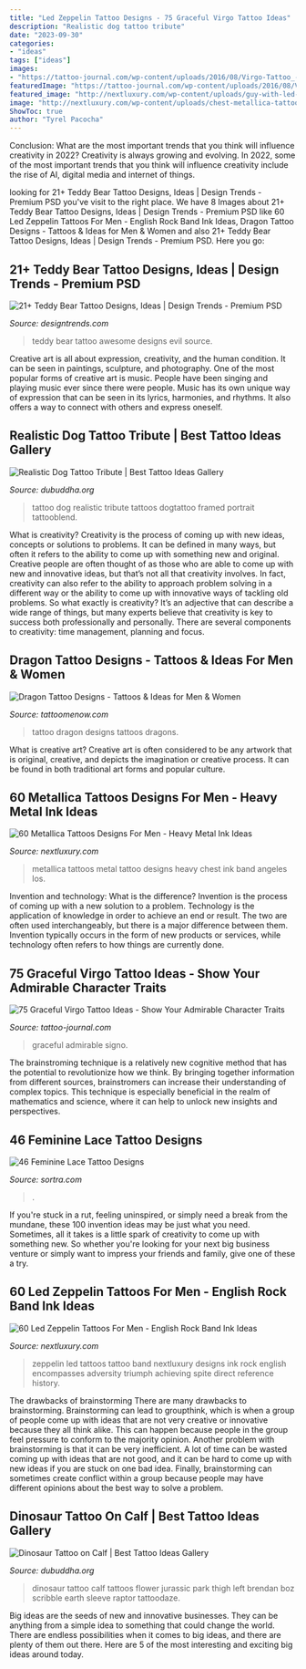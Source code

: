 ```yaml
---
title: "Led Zeppelin Tattoo Designs - 75 Graceful Virgo Tattoo Ideas"
description: "Realistic dog tattoo tribute"
date: "2023-09-30"
categories:
- "ideas"
tags: ["ideas"]
images:
- "https://tattoo-journal.com/wp-content/uploads/2016/08/Virgo-Tattoo_-8-650x650.jpg"
featuredImage: "https://tattoo-journal.com/wp-content/uploads/2016/08/Virgo-Tattoo_-8-650x650.jpg"
featured_image: "http://nextluxury.com/wp-content/uploads/guy-with-led-zeppelin-tattoo-design.jpg"
image: "http://nextluxury.com/wp-content/uploads/chest-metallica-tattoos-guys.jpg"
ShowToc: true
author: "Tyrel Pacocha"
---
```



Conclusion: What are the most important trends that you think will influence creativity in 2022?
Creativity is always growing and evolving. In 2022, some of the most important trends that you think will influence creativity include the rise of AI, digital media and internet of things.

	

		
looking for 21+ Teddy Bear Tattoo Designs, Ideas | Design Trends - Premium PSD you've visit to the right place. We have 8 Images about 21+ Teddy Bear Tattoo Designs, Ideas | Design Trends - Premium PSD like 60 Led Zeppelin Tattoos For Men - English Rock Band Ink Ideas, Dragon Tattoo Designs - Tattoos &amp; Ideas for Men &amp; Women and also 21+ Teddy Bear Tattoo Designs, Ideas | Design Trends - Premium PSD. Here you go:
		
    
## 21+ Teddy Bear Tattoo Designs, Ideas | Design Trends - Premium PSD

<img loading=lazy src="https://images.designtrends.com/wp-content/uploads/2016/03/08112625/Awesome-Tattoo-of-Teddy-Bear.jpg" onerror="this.onerror=null;this.src='https://tse2.mm.bing.net/th?id=OIP.2HDkTbNwuelVJSYdKJLc5wHaHa&amp;pid=15.1';" alt="21+ Teddy Bear Tattoo Designs, Ideas | Design Trends - Premium PSD">

_Source: designtrends.com_

>teddy bear tattoo awesome designs evil source. 

	

Creative art is all about expression, creativity, and the human condition. It can be seen in paintings, sculpture, and photography. One of the most popular forms of creative art is music. People have been singing and playing music ever since there were people. Music has its own unique way of expression that can be seen in its lyrics, harmonies, and rhythms. It also offers a way to connect with others and express oneself.

    
## Realistic Dog Tattoo Tribute | Best Tattoo Ideas Gallery

<img loading=lazy src="http://www.dubuddha.org/wp-content/uploads/2017/09/Realistic-Dog-Tattoo-Tribute-by-Maxim-Nyc-728x890.jpg" onerror="this.onerror=null;this.src='https://tse4.mm.bing.net/th?id=OIP.bVlm33-WcJLFnQAu5lPzPwHaJD&amp;pid=15.1';" alt="Realistic Dog Tattoo Tribute | Best Tattoo Ideas Gallery">

_Source: dubuddha.org_

>tattoo dog realistic tribute tattoos dogtattoo framed portrait tattooblend. 

	

What is creativity?
Creativity is the process of coming up with new ideas, concepts or solutions to problems. It can be defined in many ways, but often it refers to the ability to come up with something new and original. Creative people are often thought of as those who are able to come up with new and innovative ideas, but that’s not all that creativity involves. In fact, creativity can also refer to the ability to approach problem solving in a different way or the ability to come up with innovative ways of tackling old problems.
So what exactly is creativity? It’s an adjective that can describe a wide range of things, but many experts believe that creativity is key to success both professionally and personally. There are several components to creativity: time management, planning and focus.

    
## Dragon Tattoo Designs - Tattoos &amp; Ideas For Men &amp; Women

<img loading=lazy src="https://www.tattoomenow.com/tattoo-designs/wp-content/uploads/2020/10/Dragon-Tattoo-28.jpg" onerror="this.onerror=null;this.src='https://tse2.mm.bing.net/th?id=OIP.PyBLJxnrz1OHOq-Zf8mxrAAAAA&amp;pid=15.1';" alt="Dragon Tattoo Designs - Tattoos &amp; Ideas for Men &amp; Women">

_Source: tattoomenow.com_

>tattoo dragon designs tattoos dragons. 

	

What is creative art?
Creative art is often considered to be any artwork that is original, creative, and depicts the imagination or creative process. It can be found in both traditional art forms and popular culture.

    
## 60 Metallica Tattoos Designs For Men - Heavy Metal Ink Ideas

<img loading=lazy src="http://nextluxury.com/wp-content/uploads/chest-metallica-tattoos-guys.jpg" onerror="this.onerror=null;this.src='https://tse4.mm.bing.net/th?id=OIP.DaT2TCXkgenRtkWt9QUfIgHaH3&amp;pid=15.1';" alt="60 Metallica Tattoos Designs For Men - Heavy Metal Ink Ideas">

_Source: nextluxury.com_

>metallica tattoos metal tattoo designs heavy chest ink band angeles los. 

	

Invention and technology: What is the difference?
Invention is the process of coming up with a new solution to a problem. Technology is the application of knowledge in order to achieve an end or result. The two are often used interchangeably, but there is a major difference between them. Invention typically occurs in the form of new products or services, while technology often refers to how things are currently done.

    
## 75 Graceful Virgo Tattoo Ideas - Show Your Admirable Character Traits

<img loading=lazy src="https://tattoo-journal.com/wp-content/uploads/2016/08/Virgo-Tattoo_-8-650x650.jpg" onerror="this.onerror=null;this.src='https://tse4.mm.bing.net/th?id=OIP.JevGm9r_QksRanG8rjV1swHaHa&amp;pid=15.1';" alt="75 Graceful Virgo Tattoo Ideas - Show Your Admirable Character Traits">

_Source: tattoo-journal.com_

>graceful admirable signo. 

	

The brainstroming technique is a relatively new cognitive method that has the potential to revolutionize how we think. By bringing together information from different sources, brainstromers can increase their understanding of complex topics. This technique is especially beneficial in the realm of mathematics and science, where it can help to unlock new insights and perspectives.

    
## 46 Feminine Lace Tattoo Designs

<img loading=lazy src="https://www.sortra.com/wp-content/uploads/2015/01/lace-tattoo-design-garter023.jpg" onerror="this.onerror=null;this.src='https://tse4.mm.bing.net/th?id=OIP.Ui8oRTLXksTSJ8aJB-tAdgHaM9&amp;pid=15.1';" alt="46 Feminine Lace Tattoo Designs">

_Source: sortra.com_

>. 

	

If you're stuck in a rut, feeling uninspired, or simply need a break from the mundane, these 100 invention ideas may be just what you need. Sometimes, all it takes is a little spark of creativity to come up with something new. So whether you're looking for your next big business venture or simply want to impress your friends and family, give one of these a try.

    
## 60 Led Zeppelin Tattoos For Men - English Rock Band Ink Ideas

<img loading=lazy src="http://nextluxury.com/wp-content/uploads/guy-with-led-zeppelin-tattoo-design.jpg" onerror="this.onerror=null;this.src='https://tse2.mm.bing.net/th?id=OIP.BlwbbcAu3G1EVk5CVZ2NuwHaHa&amp;pid=15.1';" alt="60 Led Zeppelin Tattoos For Men - English Rock Band Ink Ideas">

_Source: nextluxury.com_

>zeppelin led tattoos tattoo band nextluxury designs ink rock english encompasses adversity triumph achieving spite direct reference history. 

	

The drawbacks of brainstorming
There are many drawbacks to brainstorming. Brainstorming can lead to groupthink, which is when a group of people come up with ideas that are not very creative or innovative because they all think alike. This can happen because people in the group feel pressure to conform to the majority opinion. Another problem with brainstorming is that it can be very inefficient. A lot of time can be wasted coming up with ideas that are not good, and it can be hard to come up with new ideas if you are stuck on one bad idea. Finally, brainstorming can sometimes create conflict within a group because people may have different opinions about the best way to solve a problem.

    
## Dinosaur Tattoo On Calf | Best Tattoo Ideas Gallery

<img loading=lazy src="http://www.dubuddha.org/wp-content/uploads/2015/08/Dinosaur-Tattoo-on-Calf-by-Brendan-Boz.jpg" onerror="this.onerror=null;this.src='https://tse2.mm.bing.net/th?id=OIP.hV44KMT8OZsGHoXcMl85bwHaHa&amp;pid=15.1';" alt="Dinosaur Tattoo on Calf | Best Tattoo Ideas Gallery">

_Source: dubuddha.org_

>dinosaur tattoo calf tattoos flower jurassic park thigh left brendan boz scribble earth sleeve raptor tattoodaze. 

	

Big ideas are the seeds of new and innovative businesses. They can be anything from a simple idea to something that could change the world. There are endless possibilities when it comes to big ideas, and there are plenty of them out there. Here are 5 of the most interesting and exciting big ideas around today.

